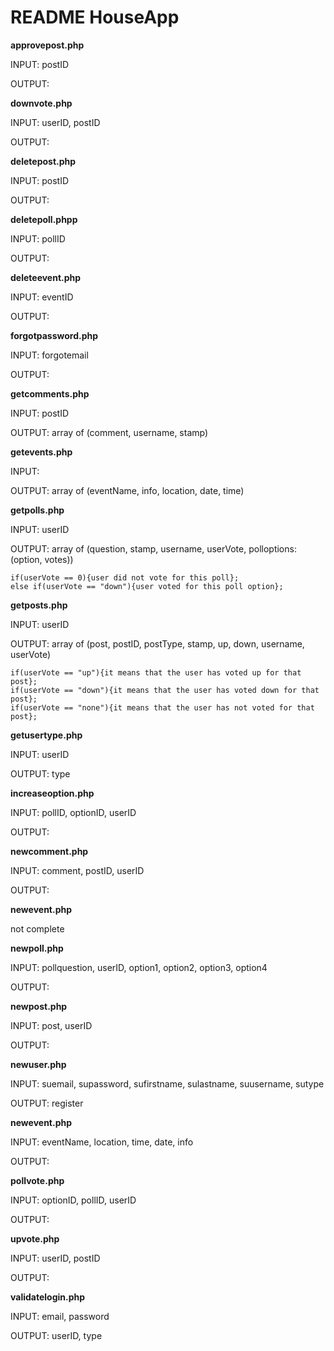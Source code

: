 README HouseApp
===============

**approvepost.php**

INPUT: postID

OUTPUT:

**downvote.php**

INPUT: userID, postID

OUTPUT:

**deletepost.php**

INPUT: postID

OUTPUT:

**deletepoll.phpp**

INPUT: pollID

OUTPUT:

**deleteevent.php**

INPUT: eventID

OUTPUT:

**forgotpassword.php**

INPUT: forgotemail

OUTPUT: 

**getcomments.php**

INPUT: postID

OUTPUT: array of (comment, username, stamp)

**getevents.php**

INPUT:

OUTPUT: array of (eventName, info, location, date, time)

**getpolls.php**

INPUT: userID

OUTPUT: array of (question, stamp, username, userVote, polloptions: (option, votes))

    if(userVote == 0){user did not vote for this poll};
    else if(userVote == "down"){user voted for this poll option};

**getposts.php**

INPUT: userID

OUTPUT: array of (post, postID, postType, stamp, up, down, username, userVote)

    if(userVote == "up"){it means that the user has voted up for that post};
    if(userVote == "down"){it means that the user has voted down for that post};
    if(userVote == "none"){it means that the user has not voted for that post};

**getusertype.php**

INPUT: userID

OUTPUT: type

**increaseoption.php**

INPUT: pollID, optionID, userID

OUTPUT: 

**newcomment.php**

INPUT: comment, postID, userID

OUTPUT:

**newevent.php**

not complete

**newpoll.php**

INPUT: pollquestion, userID, option1, option2, option3, option4

OUTPUT:

**newpost.php**

INPUT: post, userID

OUTPUT:

**newuser.php**

INPUT: suemail, supassword, sufirstname, sulastname, suusername, sutype

OUTPUT: register

**newevent.php**

INPUT: eventName, location, time, date, info

OUTPUT: 

**pollvote.php**

INPUT: optionID, pollID, userID

OUTPUT: 

**upvote.php**

INPUT: userID, postID

OUTPUT:

**validatelogin.php**

INPUT: email, password

OUTPUT: userID, type